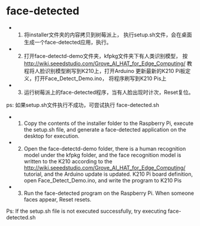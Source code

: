 # face-detected
- 1. 将installer文件夹的内容拷贝到树莓派上， 执行setup.sh文件，会在桌面生成一个face-detected应用，执行。
- 2. 打开face-detectd-demo文件夹，kfpkg文件夹下有人类识别模型， 按 http://wiki.seeedstudio.com/Grove_AI_HAT_for_Edge_Computing/ 教程将人脸识别模型刷写到K210上，打开Arduino 更新最新的K210 Pi板定义，打开Face_Detect_Demo.ino， 将程序刷写到K210 Pis上
- 3. 运行树莓派上的face-detected程序，当有人脸出现时计次，Reset复位。

ps: 如果setup.sh文件执行不成功，可尝试执行 face-detected.sh

- 1. Copy the contents of the installer folder to the Raspberry Pi, execute the setup.sh file, and generate a face-detected application on the desktop for execution.
- 2. Open the face-detectd-demo folder, there is a human recognition model under the kfpkg folder, and the face recognition model is written to the K210 according to the http://wiki.seeedstudio.com/Grove_AI_HAT_for_Edge_Computing/ tutorial, and the Arduino update is updated. K210 Pi board definition, open Face_Detect_Demo.ino, and write the program to K210 Pis
- 3. Run the face-detected program on the Raspberry Pi. When someone faces appear, Reset resets.

Ps: If the setup.sh file is not executed successfully, try executing face-detected.sh
